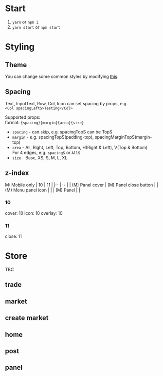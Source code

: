 # Start
1. `yarn` or `npm i`   
2. `yarn start` or `npm start`

# Styling
## Theme
You can change some common styles by modifying
[this](https://github.com/smartupdev/smartup-dapp-ui/blob/master/src/theme.js).

## Spacing
Text, InputText, Row, Col, Icon can set spacing by props, e.g.   
`<Col spacingLeftS>Testing</Col>`

Supported props:    
format: `{spacing}{margin}{area}{size}`
* `spacing` - can skip, e.g. spacingTopS can be TopS
* `margin` - e.g. spacingTopS(padding-top), spacingMarginTopS(margin-top)
* `area` - All, Right, Left, Top, Bottom, H(Right & Left), V(Top & Bottom)   
For 4 edges, e.g. `spacingS` or `AllS`
* `size` - Base, XS, S, M, L, XL

## z-index
M: Mobile only
| 10                  | 11                     |
|:-                   | :-                     |
| (M) Panel cover     | (M) Panel close button |
| (M) Menu panel icon |                        |
| (M) Panel           |                        |

### 10
cover: 10
icon: 10
overlay: 10

### 11
close: 11


# Store
TBC
## trade
## market
## create market
## home
## post
## panel